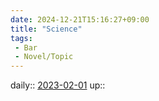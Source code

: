 ```yaml
---
date: 2024-12-21T15:16:27+09:00
title: "Science"
tags:
 - Bar
 - Novel/Topic
---
```


daily:: [2023-02-01](Daily_Note/2023-02-01.md)
up::